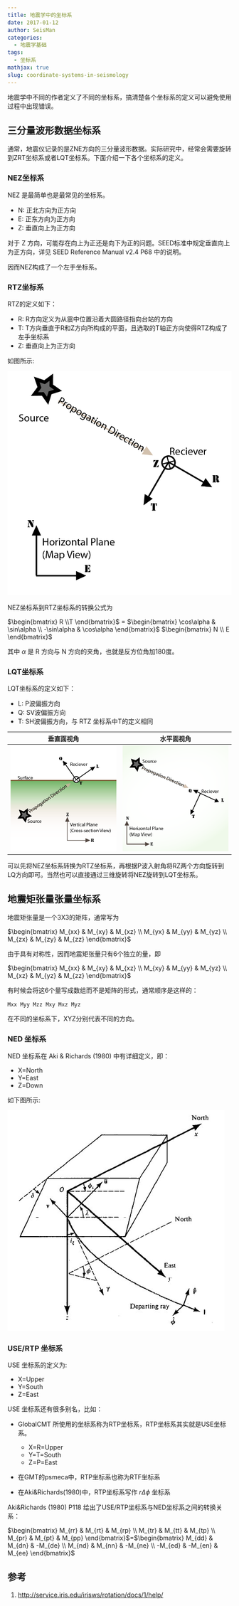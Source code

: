 ```yaml
---
title: 地震学中的坐标系
date: 2017-01-12
author: SeisMan
categories:
  - 地震学基础
tags:
  - 坐标系
mathjax: true
slug: coordinate-systems-in-seismology
---
```


地震学中不同的作者定义了不同的坐标系，搞清楚各个坐标系的定义可以避免使用过程中出现错误。

<!--more-->

## 三分量波形数据坐标系

通常，地震仪记录的是ZNE方向的三分量波形数据。实际研究中，经常会需要旋转到ZRT坐标系或者LQT坐标系。下面介绍一下各个坐标系的定义。

### NEZ坐标系

NEZ 是最简单也是最常见的坐标系。

- N: 正北方向为正方向
- E: 正东方向为正方向
- Z: 垂直向上为正方向

对于 Z 方向，可能存在向上为正还是向下为正的问题。SEED标准中规定垂直向上为正方向，详见 SEED Reference Manual v2.4 P68 中的说明。

因而NEZ构成了一个左手坐标系。

### RTZ坐标系

RTZ的定义如下：

- R: R方向定义为从震中位置沿着大圆路径指向台站的方向
- T: T方向垂直于R和Z方向所构成的平面，且选取的T轴正方向使得RTZ构成了左手坐标系
- Z: 垂直向上为正方向

如图所示:

![](/images/2017011201.png)

NEZ坐标系到RTZ坐标系的转换公式为

<div>
$\begin{bmatrix}
R \\T
\end{bmatrix}$ =
$\begin{bmatrix}
\cos\alpha & \sin\alpha \\
-\sin\alpha & \cos\alpha
\end{bmatrix}$
$\begin{bmatrix}
N \\ E
\end{bmatrix}$
</div>

其中 $\alpha$ 是 R 方向与 N 方向的夹角，也就是反方位角加180度。

### LQT坐标系

LQT坐标系的定义如下：

- L: P波偏振方向
- Q: SV波偏振方向
- T: SH波偏振方向，与 RTZ 坐标系中T的定义相同

|             垂直面视角      |            水平面视角       |
|:----------------------------:|:--------------------------:|
| ![](/images/2017011202.png) | ![](/images/2017011203.png) |

可以先将NEZ坐标系转换为RTZ坐标系，再根据P波入射角将RZ两个方向旋转到LQ方向即可。当然也可以直接通过三维旋转将NEZ旋转到LQT坐标系。

## 地震矩张量张量坐标系

地震矩张量是一个3X3的矩阵，通常写为

<div>
$\begin{bmatrix}
M_{xx} & M_{xy} & M_{xz} \\
M_{yx} & M_{yy} & M_{yz} \\
M_{zx} & M_{zy} & M_{zz}
\end{bmatrix}$
</div>

由于具有对称性，因而地震矩张量只有6个独立的量，即

<div>
$\begin{bmatrix}
M_{xx} & M_{xy} & M_{xz} \\
M_{xy} & M_{yy} & M_{yz} \\
M_{xz} & M_{yz} & M_{zz}
\end{bmatrix}$
</div>

有时候会将这6个量写成数组而不是矩阵的形式，通常顺序是这样的：

    Mxx Myy Mzz Mxy Mxz Myz

在不同的坐标系下，XYZ分别代表不同的方向。

### NED 坐标系

NED 坐标系在 Aki & Richards (1980) 中有详细定义，即：

- X=North
- Y=East
- Z=Down

如下图所示:

![](/images/2014050103.jpg)

### USE/RTP 坐标系

USE 坐标系的定义为:

- X=Upper
- Y=South
- Z=East

USE 坐标系还有很多别名，比如：

-   GlobalCMT 所使用的坐标系称为RTP坐标系，RTP坐标系其实就是USE坐标系。

    - X=R=Upper
    - Y=T=South
    - Z=P=East

-   在GMT的psmeca中，RTP坐标系也称为RTF坐标系
-   在Aki&Richards(1980)中，RTP坐标系写作 $r\Delta\phi$ 坐标系

Aki&Richards (1980) P118 给出了USE/RTP坐标系与NED坐标系之间的转换关系：

<div>
$\begin{bmatrix}
M_{rr} & M_{rt} & M_{rp} \\
M_{tr} & M_{tt} & M_{tp} \\
M_{pr} & M_{pt} & M_{pp}
\end{bmatrix}$=$\begin{bmatrix}
M_{dd} & M_{dn} & -M_{de} \\
M_{nd} & M_{nn} & -M_{ne} \\
-M_{ed} & -M_{en} & M_{ee}
\end{bmatrix}$
</div>

## 参考

1. <http://service.iris.edu/irisws/rotation/docs/1/help/>
